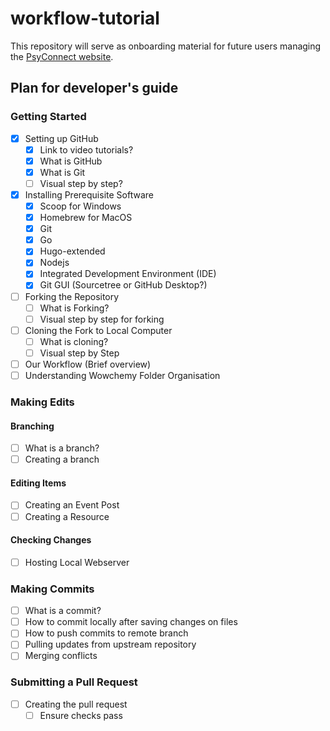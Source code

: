 # workflow-tutorial
This repository will serve as onboarding material for future users managing the [PsyConnect website](https://github.com/PsyConnect/PsyConnect.github.io). 

## Plan for developer's guide

### Getting Started

- [x] Setting up GitHub
  - [x] Link to video tutorials?
  - [x] What is GitHub
  - [x] What is Git
  - [ ] Visual step by step?
- [x] Installing Prerequisite Software
  - [x] Scoop for Windows
  - [x] Homebrew for MacOS
  - [x] Git
  - [x] Go
  - [x] Hugo-extended
  - [x] Nodejs
  - [x] Integrated Development Environment (IDE)
  - [x] Git GUI (Sourcetree or GitHub Desktop?)
- [ ] Forking the Repository
  - [ ] What is Forking?
  - [ ] Visual step by step for forking
- [ ] Cloning the Fork to Local Computer
  - [ ] What is cloning?
  - [ ] Visual step by Step
- [ ] Our Workflow (Brief overview)
- [ ] Understanding Wowchemy Folder Organisation

### Making Edits

#### Branching

- [ ] What is a branch?
- [ ] Creating a branch

#### Editing Items

- [ ] Creating an Event Post
- [ ] Creating a Resource

#### Checking Changes

- [ ] Hosting Local Webserver

### Making Commits

- [ ] What is a commit?
- [ ] How to commit locally after saving changes on files
- [ ] How to push commits to remote branch
- [ ] Pulling updates from upstream repository
- [ ] Merging conflicts

### Submitting a Pull Request

- [ ] Creating the pull request
  - [ ] Ensure checks pass
